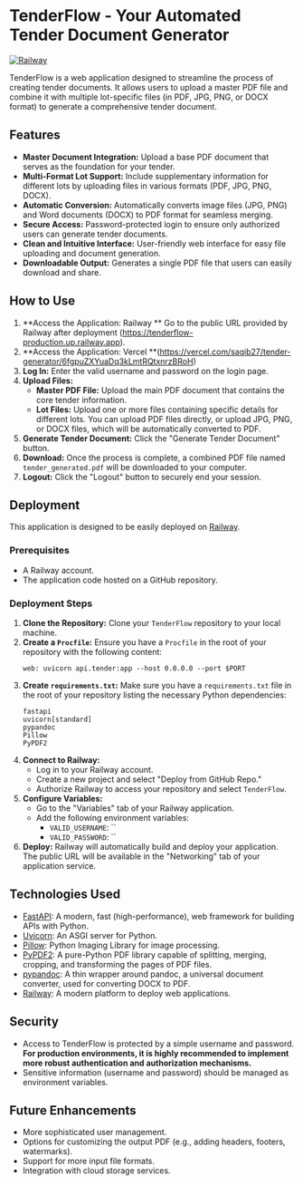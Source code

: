 # TenderFlow - Your Automated Tender Document Generator

[![Railway](https://railway.app/button.svg)](https://railway.app/new/template)

TenderFlow is a web application designed to streamline the process of creating tender documents. It allows users to upload a master PDF file and combine it with multiple lot-specific files (in PDF, JPG, PNG, or DOCX format) to generate a comprehensive tender document.

## Features

* **Master Document Integration:** Upload a base PDF document that serves as the foundation for your tender.
* **Multi-Format Lot Support:** Include supplementary information for different lots by uploading files in various formats (PDF, JPG, PNG, DOCX).
* **Automatic Conversion:** Automatically converts image files (JPG, PNG) and Word documents (DOCX) to PDF format for seamless merging.
* **Secure Access:** Password-protected login to ensure only authorized users can generate tender documents.
* **Clean and Intuitive Interface:** User-friendly web interface for easy file uploading and document generation.
* **Downloadable Output:** Generates a single PDF file that users can easily download and share.

## How to Use

1.  **Access the Application: Railway ** Go to the public URL provided by Railway after deployment (https://tenderflow-production.up.railway.app).
2.  **Access the Application: Vercel **(https://vercel.com/saqib27/tender-generator/6fgpuZXYuaDq3kLmtRQtxnrzBRoH)
3.  **Log In:** Enter the valid username and password on the login page.
4.  **Upload Files:**
    * **Master PDF File:** Upload the main PDF document that contains the core tender information.
    * **Lot Files:** Upload one or more files containing specific details for different lots. You can upload PDF files directly, or upload JPG, PNG, or DOCX files, which will be automatically converted to PDF.
5.  **Generate Tender Document:** Click the "Generate Tender Document" button.
6.  **Download:** Once the process is complete, a combined PDF file named `tender_generated.pdf` will be downloaded to your computer.
7.  **Logout:** Click the "Logout" button to securely end your session.

## Deployment

This application is designed to be easily deployed on [Railway](https://railway.app/).

### Prerequisites

* A Railway account.
* The application code hosted on a GitHub repository.

### Deployment Steps

1.  **Clone the Repository:** Clone your `TenderFlow` repository to your local machine.
2.  **Create a `Procfile`:** Ensure you have a `Procfile` in the root of your repository with the following content:
    ```
    web: uvicorn api.tender:app --host 0.0.0.0 --port $PORT
    ```
3.  **Create `requirements.txt`:** Make sure you have a `requirements.txt` file in the root of your repository listing the necessary Python dependencies:
    ```
    fastapi
    uvicorn[standard]
    pypandoc
    Pillow
    PyPDF2
    ```
4.  **Connect to Railway:**
    * Log in to your Railway account.
    * Create a new project and select "Deploy from GitHub Repo."
    * Authorize Railway to access your repository and select `TenderFlow`.
5.  **Configure Variables:**
    * Go to the "Variables" tab of your Railway application.
    * Add the following environment variables:
        * `VALID_USERNAME`: ``
        * `VALID_PASSWORD`: ``
6.  **Deploy:** Railway will automatically build and deploy your application. The public URL will be available in the "Networking" tab of your application service.

## Technologies Used

* [FastAPI](https://fastapi.tiangolo.com/): A modern, fast (high-performance), web framework for building APIs with Python.
* [Uvicorn](https://www.uvicorn.org/): An ASGI server for Python.
* [Pillow](https://pillow.readthedocs.io/en/stable/): Python Imaging Library for image processing.
* [PyPDF2](https://pypdf2.readthedocs.io/en/latest/): A pure-Python PDF library capable of splitting, merging, cropping, and transforming the pages of PDF files.
* [pypandoc](https://pypandoc.readthedocs.io/en/latest/): A thin wrapper around pandoc, a universal document converter, used for converting DOCX to PDF.
* [Railway](https://railway.app/): A modern platform to deploy web applications.

## Security

* Access to TenderFlow is protected by a simple username and password. **For production environments, it is highly recommended to implement more robust authentication and authorization mechanisms.**
* Sensitive information (username and password) should be managed as environment variables.

## Future Enhancements

* More sophisticated user management.
* Options for customizing the output PDF (e.g., adding headers, footers, watermarks).
* Support for more input file formats.
* Integration with cloud storage services.
